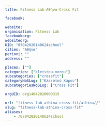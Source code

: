 ```yaml
---
title: Fitness Lab-Αθήνα-Cross Fit

facebook:

website:
organisation: Fitness Lab
facebookorg:
websiteorg:
UID: "07042020140624school"
cities: "Αθήνα"
perioxi: ""
address: ""

places: [""]
categories: ["kleistou-xorou"]
subcategories: ["crossfit"]
categoryNoSLug: ["Κλειστού Χώρου"]
subcategoriesNoSLug: ["Cross Fit"]

orgUID: org14042020000319

url: "fitness-lab-athina-cross-fit/athina//"
slug: "fitness-lab-athina-cross-fit"
aliases:
    - /07042020140624school
---
```





